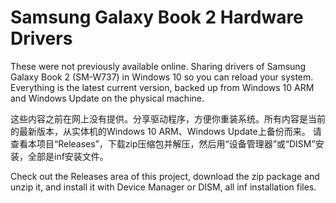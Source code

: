 # Samsung Galaxy Book 2 Hardware Drivers
These were not previously available online. Sharing drivers of Samsung Galaxy Book 2 (SM-W737) in Windows 10 so you can reload your system. Everything is the latest current version, backed up from Windows 10 ARM and Windows Update on the physical machine.

这些内容之前在网上没有提供。分享驱动程序，方便你重装系统。所有内容是当前的最新版本，从实体机的Windows 10 ARM、Windows Update上备份而来。
请查看本项目“Releases”，下载zip压缩包并解压，然后用“设备管理器”或“DISM”安装，全部是inf安装文件。

Check out the Releases area of this project, download the zip package and unzip it, and install it with Device Manager or DISM, all inf installation files.
